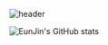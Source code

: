 ![header](https://capsule-render.vercel.app/api?type=Cylinder&color=B0C4DE&height=100&section=header&text=EunJin's%20GitHub&fontSize=30&fontAlign=82&descAlign=20&animation=fadeIn)

![EunJin's GitHub stats](https://github-readme-stats.vercel.app/api?username=EunJinPark98&show_icons=true&theme=radical)

